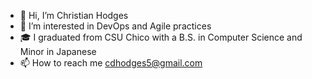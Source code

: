 - 👋 Hi, I’m Christian Hodges
- 👀 I’m interested in DevOps and Agile practices
- 🎓 I graduated from CSU Chico with a B.S. in Computer Science and Minor in Japanese
- 📫 How to reach me cdhodges5@gmail.com
